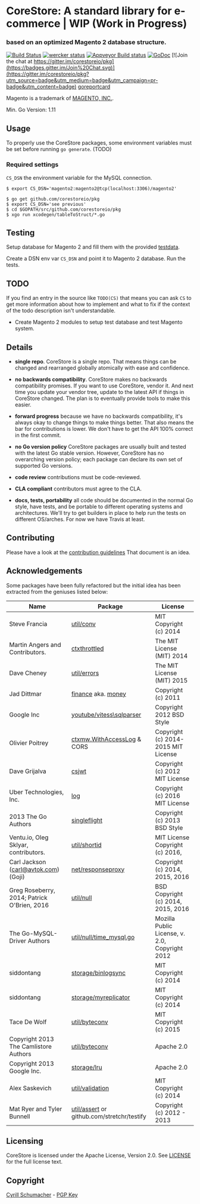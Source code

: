 # CoreStore: A standard library for e-commerce | WIP (Work in Progress)

### based on an optimized Magento 2 database structure.

[![Build Status](https://travis-ci.org/corestoreio/pkg.svg?branch=master)](https://travis-ci.org/corestoreio/pkg) [![wercker status](https://app.wercker.com/status/d7d0bdda415d2228b6fb5bb01681b5c4/s/master "wercker status")](https://app.wercker.com/project/bykey/d7d0bdda415d2228b6fb5bb01681b5c4) [![Appveyor Build status](https://ci.appveyor.com/api/projects/status/lrlnbpcjdy585mg1/branch/master?svg=true)](https://ci.appveyor.com/project/SchumacherFM/pkg/branch/master) [![GoDoc](http://godoc.org/github.com/corestoreio/pkg?status.svg)](http://godoc.org/github.com/corestoreio/pkg) [![Join the chat at https://gitter.im/corestoreio/pkg](https://badges.gitter.im/Join%20Chat.svg)](https://gitter.im/corestoreio/pkg?utm_source=badge&utm_medium=badge&utm_campaign=pr-badge&utm_content=badge) [goreportcard](http://goreportcard.com/report/Corestoreio/pkg)

Magento is a trademark of [MAGENTO, INC.](http://www.magentocommerce.com/license/).

Min. Go Version: 1.11

## Usage

To properly use the CoreStore packages, some environment variables must be set
before running `go generate`. (TODO)

### Required settings

`CS_DSN` the environment variable for the MySQL connection.

```shell
$ export CS_DSN='magento2:magento2@tcp(localhost:3306)/magento2'
```

```
$ go get github.com/corestoreio/pkg
$ export CS_DSN='see previous'
$ cd $GOPATH/src/github.com/corestoreio/pkg
$ xgo run xcodegen/tableToStruct/*.go
```

## Testing

Setup database for Magento 2 and fill them with
the provided [testdata](https://github.com/corestoreio/pkg/tree/master/testData).

Create a DSN env var `CS_DSN` and point it to Magento 2 database. Run the tests. 

## TODO

If you find an entry in the source like `TODO(CS)` that means you can ask `CS`
to get more information about how to implement and what to fix if the context of
the todo description isn't understandable.

- Create Magento 2 modules to setup test database and test Magento system.

## Details

* **single repo**. CoreStore is a single repo. That means things can be
    changed and rearranged globally atomically with ease and
    confidence.

* **no backwards compatibility**. CoreStore makes no backwards compatibility
    promises. If you want to use CoreStore, vendor it. And next time you
    update your vendor tree, update to the latest API if things in CoreStore
    changed. The plan is to eventually provide tools to make this
    easier.

* **forward progress** because we have no backwards compatibility,
    it's always okay to change things to make things better. That also
    means the bar for contributions is lower. We don't have to get the
    API 100% correct in the first commit.

* **no Go version policy** CoreStore packages are usually built and tested
    with the latest Go stable version. However, CoreStore has no overarching
    version policy; each package can declare its own set of supported
    Go versions.

* **code review** contributions must be code-reviewed.

* **CLA compliant** contributors must agree to the CLA.

* **docs, tests, portability** all code should be documented in the
    normal Go style, have tests, and be portable to different
    operating systems and architectures. We'll try to get builders in
    place to help run the tests on different OS/arches. For now we
    have Travis at least.

## Contributing

Please have a look at the [contribution guidelines](https://github.com/corestoreio/corestore/blob/master/CONTRIBUTING.md) That document is an idea.

## Acknowledgements

Some packages have been fully refactored but the initial idea has been extracted
from the geniuses listed below:

| Name | Package | License |
| -------|----------|-------|
| Steve Francia | [util/conv](http://github.com/corestoreio/pkg/tree/master/utils/conv) | MIT Copyright (c) 2014 |
| Martin Angers and Contributors. | [ctxthrottled](http://github.com/corestoreio/pkg/tree/master/net/ctxthrottled) | The MIT License (MIT) 2014 |
| Dave Cheney <dave AT cheney.net> | [util/errors](https://github.com/pkg/errors) | The MIT License (MIT) 2015 |
| Jad Dittmar | [finance](https://github.com/Confunctionist/finance) aka. [money](http://github.com/corestoreio/pkg/tree/master/storage/money) | Copyright (c) 2011 |
| Google Inc | [youtube/vitess\sqlparser](https://github.com/youtube/vitess) | Copyright 2012 BSD Style |
| Olivier Poitrey| [ctxmw.WithAccessLog](https://github.com/corestoreio/pkg/tree/master/net/ctxmw) & CORS | Copyright (c) 2014-2015  MIT License |
| Dave Grijalva| [csjwt](https://github.com/corestoreio/pkg/tree/master/util/csjwt) | Copyright (c) 2012 MIT License |
| Uber Technologies, Inc. | [log](https://github.com/corestoreio/pkg/tree/master/log) | Copyright (c) 2016 MIT License |
| 2013 The Go Authors | [singleflight](https://github.com/corestoreio/pkg/tree/master/sync/singleflight) | Copyright (c) 2013 BSD Style |
| Ventu.io, Oleg Sklyar, contributors. | [util/shortid](http://github.com/corestoreio/pkg/tree/master/utils/shortid) | MIT License Copyright (c) 2016, |
| Carl Jackson (carl@avtok.com) (Goji) | [net/responseproxy](http://github.com/corestoreio/pkg/tree/master/net/responseproxy) | Copyright (c) 2014, 2015, 2016 |
| Greg Roseberry, 2014; Patrick O'Brien, 2016 | [util/null](http://github.com/corestoreio/pkg/tree/master/util/null) | BSD Copyright (c) 2014, 2015, 2016 |
| The Go-MySQL-Driver Authors | [util/null/time_mysql.go](http://github.com/corestoreio/pkg/tree/master/util/null/time_mysql.go) | Mozilla Public License, v. 2.0, Copyright 2012  |
| siddontang | [storage/binlogsync](http://github.com/corestoreio/pkg/tree/master/storage/binlogsync) | MIT Copyright (c) 2014  |
| siddontang | [storage/myreplicator](http://github.com/corestoreio/pkg/tree/master/storage/myreplicator) | MIT Copyright (c) 2014  |
| Tace De Wolf | [util/byteconv](http://github.com/corestoreio/pkg/tree/master/util/byteconv) | MIT Copyright (c) 2015  |
| Copyright 2013 The Camlistore Authors | [util/byteconv](http://github.com/corestoreio/pkg/tree/master/util/byteconv) | Apache 2.0  |
| Copyright 2013 Google Inc. | [storage/lru](http://github.com/corestoreio/pkg/tree/master/storage/lru) | Apache 2.0  |
| Alex Saskevich | [util/validation](http://github.com/asaskevich/govalidator) | MIT Copyright (c) 2014  |
| Mat Ryer and Tyler Bunnell | [util/assert](http://github.com/alecthomas/assert) or github.com/stretchr/testify | Copyright (c) 2012 - 2013  |

## Licensing

CoreStore is licensed under the Apache License, Version 2.0. See
[LICENSE](https://github.com/corestoreio/corestore/blob/master/LICENSE) for the full license text.

## Copyright

[Cyrill Schumacher](https://cyrillschumacher.com) - [PGP Key](https://keybase.io/cyrill)
